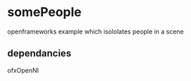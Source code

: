 # somePeople #

openframeworks example which isololates people in a scene

## dependancies ##
ofxOpenNI
